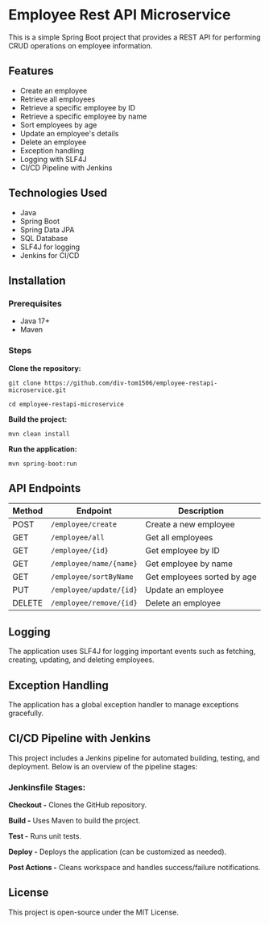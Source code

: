 # Employee Rest API Microservice

This is a simple Spring Boot project that provides a REST API for performing CRUD operations on employee information.

## Features

* Create an employee
* Retrieve all employees
* Retrieve a specific employee by ID
* Retrieve a specific employee by name
* Sort employees by age
* Update an employee's details
* Delete an employee
* Exception handling
* Logging with SLF4J
* CI/CD Pipeline with Jenkins

## Technologies Used

* Java
* Spring Boot
* Spring Data JPA
* SQL Database
* SLF4J for logging
* Jenkins for CI/CD

## Installation

### Prerequisites

* Java 17+
* Maven

### Steps

**Clone the repository:**

    git clone https://github.com/div-tom1506/employee-restapi-microservice.git

    cd employee-restapi-microservice

**Build the project:**

    mvn clean install

**Run the application:**

    mvn spring-boot:run

## API Endpoints
| Method | Endpoint           | Description                |
|--------|-------------------|----------------------------|
| POST   | `/employee/create`      | Create a new employee     |
| GET    | `/employee/all`      | Get all employees         |
| GET    | `/employee/{id}` | Get employee by ID        |
| GET    | `/employee/name/{name}` | Get employee by name        |
| GET    | `/employee/sortByName` | Get employees sorted by age        |
| PUT    | `/employee/update/{id}` | Update an employee        |
| DELETE | `/employee/remove/{id}` | Delete an employee        |

## Logging

The application uses SLF4J for logging important events such as fetching, creating, updating, and deleting employees.

## Exception Handling

The application has a global exception handler to manage exceptions gracefully.

## CI/CD Pipeline with Jenkins

This project includes a Jenkins pipeline for automated building, testing, and deployment. Below is an overview of the pipeline stages:

### Jenkinsfile Stages:

**Checkout -** Clones the GitHub repository.

**Build -** Uses Maven to build the project.

**Test -** Runs unit tests.

**Deploy -** Deploys the application (can be customized as needed).

**Post Actions -** Cleans workspace and handles success/failure notifications.

## License

This project is open-source under the MIT License.
